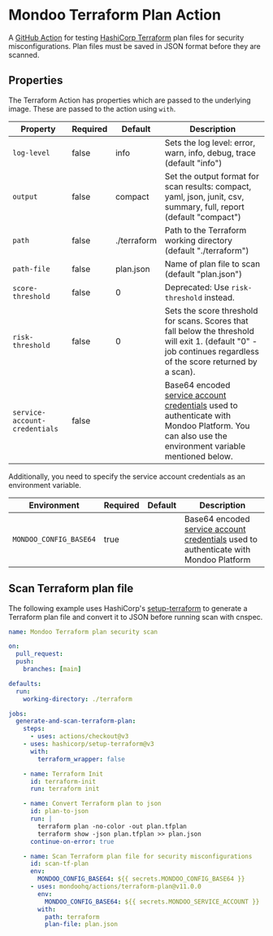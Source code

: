 # Mondoo Terraform Plan Action

A [GitHub Action](https://github.com/features/actions) for testing [HashiCorp Terraform](https://terraform.io) plan files for security misconfigurations. Plan files must be saved in JSON format before they are scanned.

## Properties

The Terraform Action has properties which are passed to the underlying image. These are passed to the action using `with`.

| Property                      | Required | Default     | Description                                                                                                                                                                                                            |
| ----------------------------- | -------- | ----------- | ---------------------------------------------------------------------------------------------------------------------------------------------------------------------------------------------------------------------- |
| `log-level`                   | false    | info        | Sets the log level: error, warn, info, debug, trace (default "info")                                                                                                                                                   |
| `output`                      | false    | compact     | Set the output format for scan results: compact, yaml, json, junit, csv, summary, full, report (default "compact")                                                                                                     |
| `path`                        | false    | ./terraform | Path to the Terraform working directory (default "./terraform")                                                                                                                                                        |
| `path-file`                   | false    | plan.json   | Name of plan file to scan (default "plan.json")                                                                                                                                                                        |
| `score-threshold`             | false    | 0       | Deprecated: Use `risk-threshold` instead. |
| `risk-threshold`             | false    | 0       | Sets the score threshold for scans. Scores that fall below the threshold will exit 1. (default "0" - job continues regardless of the score returned by a scan).                                                        |
| `service-account-credentials` | false    |             | Base64 encoded [service account credentials](https://mondoo.com/docs/platform/maintain/access/service_accounts/) used to authenticate with Mondoo Platform. You can also use the environment variable mentioned below. |

Additionally, you need to specify the service account credentials as an environment variable.

| Environment            | Required | Default | Description                                                                                                                                                |
| ---------------------- | -------- | ------- | ---------------------------------------------------------------------------------------------------------------------------------------------------------- |
| `MONDOO_CONFIG_BASE64` | true     |         | Base64 encoded [service account credentials](https://mondoo.com/docs/platform/maintain/access/service_accounts/) used to authenticate with Mondoo Platform |

## Scan Terraform plan file

The following example uses HashiCorp's [setup-terraform](https://github.com/hashicorp/setup-terraform) to generate a Terraform plan file and convert it to JSON before running scan with cnspec.

```yaml
name: Mondoo Terraform plan security scan

on:
  pull_request:
  push:
    branches: [main]

defaults:
  run:
    working-directory: ./terraform

jobs:
  generate-and-scan-terraform-plan:
    steps:
      - uses: actions/checkout@v3
    - uses: hashicorp/setup-terraform@v3
      with:
        terraform_wrapper: false

    - name: Terraform Init
      id: terraform-init
      run: terraform init

    - name: Convert Terraform plan to json
      id: plan-to-json
      run: |
        terraform plan -no-color -out plan.tfplan
        terraform show -json plan.tfplan >> plan.json
      continue-on-error: true

    - name: Scan Terraform plan file for security misconfigurations
      id: scan-tf-plan
      env:
        MONDOO_CONFIG_BASE64: ${{ secrets.MONDOO_CONFIG_BASE64 }}
      - uses: mondoohq/actions/terraform-plan@v11.0.0
        env:
          MONDOO_CONFIG_BASE64: ${{ secrets.MONDOO_SERVICE_ACCOUNT }}
        with:
          path: terraform
          plan-file: plan.json
```
